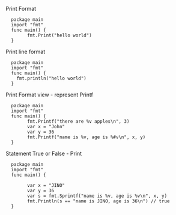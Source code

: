 Print Format

      package main
      import "fmt"
      func main() {
            fmt.Print("hello world")
      }

Print line format 

      package main
      import "fmt"
      func main() {
        fmt.println("hello world")
      }

Print Format view - represent Printf

      package main
      import "fmt"
      func main() {
            fmt.Printf("there are %v apples\n", 3)
            var x = "John"
            var y = 36
            fmt.Printf("name is %v, age is %#v\n", x, y)
      }

Statement True or False - Print

      package main
      import "fmt"
      func main() {

            var x = "JINO"
            var y = 36
            var s = fmt.Sprintf("name is %v, age is %v\n", x, y)
            fmt.Println(s == "name is JINO, age is 36\n") // true
      }
